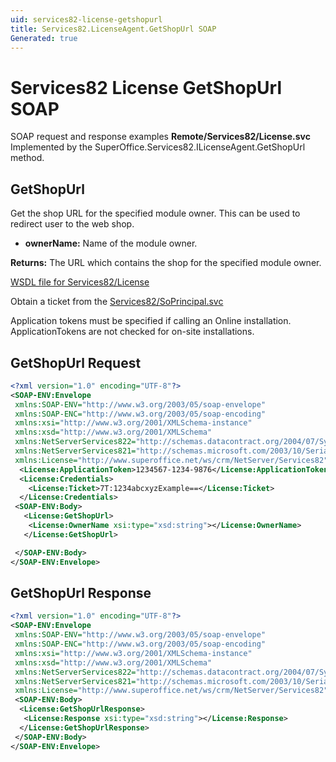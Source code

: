 ```yaml
---
uid: services82-license-getshopurl
title: Services82.LicenseAgent.GetShopUrl SOAP
Generated: true
---
```


# Services82 License GetShopUrl SOAP

SOAP request and response examples **Remote/Services82/License.svc**
Implemented by the <see cref="M:SuperOffice.Services82.ILicenseAgent.GetShopUrl">SuperOffice.Services82.ILicenseAgent.GetShopUrl</see> method.

## GetShopUrl

Get the shop URL for the specified module owner. This can be used to redirect user to the web shop.

* **ownerName:** Name of the module owner.

**Returns:** The URL which contains the shop for the specified module owner.


[WSDL file for Services82/License](../Services82-License.md)

Obtain a ticket from the [Services82/SoPrincipal.svc](../SoPrincipal/SoPrincipal.md)

Application tokens must be specified if calling an Online installation. ApplicationTokens are not checked for on-site installations.

## GetShopUrl Request

```xml
<?xml version="1.0" encoding="UTF-8"?>
<SOAP-ENV:Envelope
 xmlns:SOAP-ENV="http://www.w3.org/2003/05/soap-envelope"
 xmlns:SOAP-ENC="http://www.w3.org/2003/05/soap-encoding"
 xmlns:xsi="http://www.w3.org/2001/XMLSchema-instance"
 xmlns:xsd="http://www.w3.org/2001/XMLSchema"
 xmlns:NetServerServices822="http://schemas.datacontract.org/2004/07/System.Security.Cryptography"
 xmlns:NetServerServices821="http://schemas.microsoft.com/2003/10/Serialization/"
 xmlns:License="http://www.superoffice.net/ws/crm/NetServer/Services82">
  <License:ApplicationToken>1234567-1234-9876</License:ApplicationToken>
  <License:Credentials>
    <License:Ticket>7T:1234abcxyzExample==</License:Ticket>
  </License:Credentials>
 <SOAP-ENV:Body>
   <License:GetShopUrl>
    <License:OwnerName xsi:type="xsd:string"></License:OwnerName>
   </License:GetShopUrl>

 </SOAP-ENV:Body>
</SOAP-ENV:Envelope>

```


## GetShopUrl Response

```xml
<?xml version="1.0" encoding="UTF-8"?>
<SOAP-ENV:Envelope
 xmlns:SOAP-ENV="http://www.w3.org/2003/05/soap-envelope"
 xmlns:SOAP-ENC="http://www.w3.org/2003/05/soap-encoding"
 xmlns:xsi="http://www.w3.org/2001/XMLSchema-instance"
 xmlns:xsd="http://www.w3.org/2001/XMLSchema"
 xmlns:NetServerServices822="http://schemas.datacontract.org/2004/07/System.Security.Cryptography"
 xmlns:NetServerServices821="http://schemas.microsoft.com/2003/10/Serialization/"
 xmlns:License="http://www.superoffice.net/ws/crm/NetServer/Services82">
 <SOAP-ENV:Body>
  <License:GetShopUrlResponse>
   <License:Response xsi:type="xsd:string"></License:Response>
  </License:GetShopUrlResponse>
 </SOAP-ENV:Body>
</SOAP-ENV:Envelope>

```

